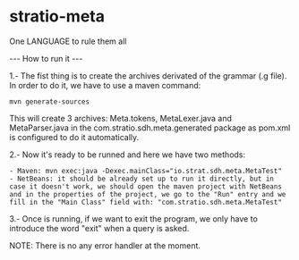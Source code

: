stratio-meta
============

One LANGUAGE to rule them all

--- How to run it ---

1.- The fist thing is to create the archives derivated of the grammar (.g file). In order to do it, we have to use a maven command:

	mvn generate-sources

This will create 3 archives: Meta.tokens, MetaLexer.java and MetaParser.java in the com.stratio.sdh.meta.generated package as pom.xml is configured to do it automatically.

2.- Now it's ready to be runned and here we have two methods:
	
	- Maven: mvn exec:java -Dexec.mainClass="io.strat.sdh.meta.MetaTest"
	- NetBeans: it should be already set up to run it directly, but in case it doesn't work, we should open the maven project with NetBeans and in the properties of the project, we go to the "Run" entry and we fill in the "Main Class" field with: "com.stratio.sdh.meta.MetaTest"

3.- Once is running, if we want to exit the program, we only have to introduce the word "exit" when a query is asked.

NOTE: There is no any error handler at the moment.

